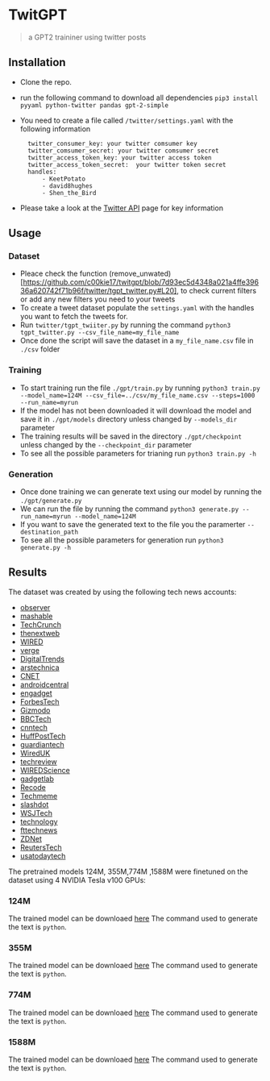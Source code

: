 # TwitGPT
> a GPT2 traininer using twitter posts

## Installation
* Clone the repo.
* run the following command to download all dependencies `pip3 install pyyaml python-twitter pandas gpt-2-simple`
* You need to create a file called `/twitter/settings.yaml` with the following information

		twitter_consumer_key: your twitter comsumer key
		twitter_comsumer_secret: your twitter comsumer secret
		twitter_access_token_key: your twitter access token
		twitter_access_token_secret:  your twitter token secret
		handles:
			- KeetPotato
			- david8hughes
			- Shen_the_Bird

* Please take a look at the [Twitter API](https://developer.twitter.com/en/docs) page for key information

## Usage

### Dataset

* Pleace check the function (remove_unwated)[https://github.com/c00kie17/twitgpt/blob/7d93ec5d4348a021a4ffe39636a620742f71b96f/twitter/tgpt_twitter.py#L20], to check current filters or add any new filters you need to your tweets
* To create a tweet dataset populate the `settings.yaml` with the handles you want to fetch the tweets for.
* Run `twitter/tgpt_twiiter.py` by running the command `python3 tgpt_twitter.py --csv_file_name=my_file_name`
* Once done the script will save the dataset in a `my_file_name.csv` file in `./csv` folder

### Training

* To start training run the file `./gpt/train.py` by running `python3 train.py --model_name=124M --csv_file=../csv/my_file_name.csv --steps=1000  --run_name=myrun`
* If the model has not been downloaded it will download the model and save it in `./gpt/models` directory unless changed by `--models_dir` parameter
* The training results will be saved in the directory `./gpt/checkpoint` unless changed by the `--checkpoint_dir` parameter
* To see all the possible parameters for trianing run `python3 train.py -h`

### Generation

* Once done training we can generate text using our model by running the `./gpt/generate.py`
* We can run the file by running the command `python3 generate.py --run_name=myrun --model_name=124M`
* If you want to save the generated text to the file you the paramerter `--destination_path`
* To see all the possible parameters for generation run `python3 generate.py -h`

## Results
The dataset was created by using the following tech news accounts:
* [observer](https://twitter.com/observer)
* [mashable](https://twitter.com/mashable)
* [TechCrunch](https://twitter.com/TechCrunch)
* [thenextweb](https://twitter.com/thenextweb)
* [WIRED](https://twitter.com/WIRED)
* [verge](https://twitter.com/verge)
* [DigitalTrends](https://twitter.com/DigitalTrends)
* [arstechnica](https://twitter.com/arstechnica)
* [CNET](https://twitter.com/CNET)
* [androidcentral](https://twitter.com/androidcentral)
* [engadget](https://twitter.com/engadget)
* [ForbesTech](https://twitter.com/ForbesTech)
* [Gizmodo](https://twitter.com/Gizmodo)
* [BBCTech](https://twitter.com/BBCTech)
* [cnntech](https://twitter.com/cnntech)
* [HuffPostTech](https://twitter.com/HuffPostTech)
* [guardiantech](https://twitter.com/guardiantech)
* [WiredUK](https://twitter.com/WiredUK)
* [techreview](https://twitter.com/techreview)
* [WIREDScience](https://twitter.com/WIREDScience)
* [gadgetlab](https://twitter.com/gadgetlab)
* [Recode](https://twitter.com/Recode)
* [Techmeme](https://twitter.com/Techmeme)
* [slashdot](https://twitter.com/slashdot)
* [WSJTech](https://twitter.com/WSJTech)
* [technology](https://twitter.com/technology)
* [fttechnews](https://twitter.com/fttechnews)
* [ZDNet](https://twitter.com/ZDNet)
* [ReutersTech](https://twitter.com/ReutersTech)
* [usatodaytech](https://twitter.com/usatodaytech)

The pretrained models 124M, 355M,774M ,1588M were finetuned on the dataset using 4 NVIDIA Tesla v100 GPUs:

### 124M
The trained model can be downloaed [here]()
The command used to generate the text is `python`.

### 355M
The trained model can be downloaed [here]()
The command used to generate the text is `python`.

### 774M
The trained model can be downloaed [here]()
The command used to generate the text is `python`.

### 1588M
The trained model can be downloaed [here]()
The command used to generate the text is `python`.




